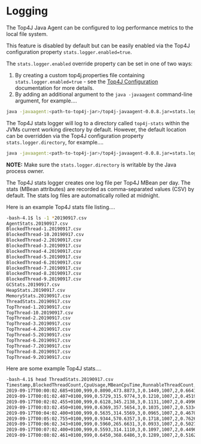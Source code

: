 Logging
=======
The Top4J Java Agent can be configured to log performance metrics to the local file system.

This feature is disabled by default but can be easily enabled via the Top4J configuration property `stats.logger.enabled=true`.

The `stats.logger.enabled` override property can be set in one of two ways:

1. By creating a custom top4j.properties file containing `stats.logger.enabled=true` - see the [Top4J Configuration](/CONFIGURATION.md) documentation for more details.
1. By adding an additional argument to the `java -javaagent` command-line argument, for example....

```bash
java -javaagent:<path-to-top4j-jar>/top4j-javaagent-0.0.8.jar=stats.logger.enabled=true <java-class-name>
```

The Top4J stats logger will log to a directory called `top4j-stats` within the JVMs current working directory by default. However, the default location can be overridden via the Top4J configuration property `stats.logger.directory`, for example....

```bash
java -javaagent:<path-to-top4j-jar>/top4j-javaagent-0.0.8.jar=stats.logger.enabled=true,stats.logger.directory=/var/log/top4j-stats <java-class-name>
```

**NOTE:** Make sure the `stats.logger.directory` is writable by the Java process owner.

The Top4J stats logger creates one log file per Top4J MBean per day. The stats (MBean attributes) are recorded as comma-separated values (CSV) by default. The stats log files are automatically rolled at midnight.

Here is an example Top4J stats file listing....

```bash
-bash-4.1$ ls -1 *20190917.csv
AgentStats.20190917.csv
BlockedThread-1.20190917.csv
BlockedThread-10.20190917.csv
BlockedThread-2.20190917.csv
BlockedThread-3.20190917.csv
BlockedThread-4.20190917.csv
BlockedThread-5.20190917.csv
BlockedThread-6.20190917.csv
BlockedThread-7.20190917.csv
BlockedThread-8.20190917.csv
BlockedThread-9.20190917.csv
GCStats.20190917.csv
HeapStats.20190917.csv
MemoryStats.20190917.csv
ThreadStats.20190917.csv
TopThread-1.20190917.csv
TopThread-10.20190917.csv
TopThread-2.20190917.csv
TopThread-3.20190917.csv
TopThread-4.20190917.csv
TopThread-5.20190917.csv
TopThread-6.20190917.csv
TopThread-7.20190917.csv
TopThread-8.20190917.csv
TopThread-9.20190917.csv
```

Here are some example Top4J stats....

```bash
-bash-4.1$ head ThreadStats.20190917.csv
Timestamp,BlockedThreadCount,CpuUsage,MBeanCpuTime,RunnableThreadCount,SysCpuUsage,ThreadCount,TimedWaitingThreadCount,UserCpuUsage,WaitingThreadCount
2019-09-17T00:00:02.685+0100,999,0.8090,473.8873,3,0.1449,1007,2,0.6641,3
2019-09-17T00:01:02.407+0100,999,0.5729,315.9774,3,0.1210,1007,2,0.4519,3
2019-09-17T00:02:02.455+0100,999,0.6128,345.2138,3,0.1131,1007,2,0.4996,3
2019-09-17T00:03:02.450+0100,999,0.6369,357.5654,3,0.1035,1007,2,0.5334,3
2019-09-17T00:04:02.400+0100,999,0.5635,314.5569,3,0.0965,1007,2,0.4670,3
2019-09-17T00:05:02.755+0100,999,0.9344,570.6357,3,0.1718,1007,2,0.7626,3
2019-09-17T00:06:02.343+0100,999,0.5960,265.6631,3,0.0933,1007,2,0.5027,3
2019-09-17T00:07:02.400+0100,999,0.5593,314.1110,3,0.1097,1007,2,0.4496,3
2019-09-17T00:08:02.461+0100,999,0.6450,368.6486,3,0.1289,1007,2,0.5162,3
```


